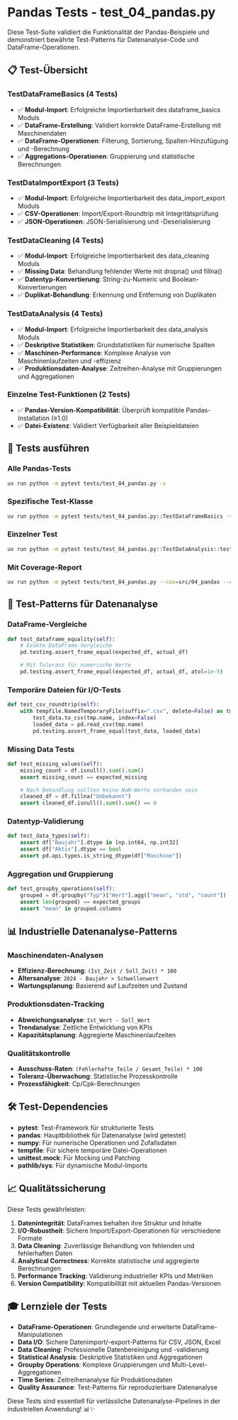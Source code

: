 # Pandas Tests - test_04_pandas.py

Diese Test-Suite validiert die Funktionalität der Pandas-Beispiele und
demonstriert bewährte Test-Patterns für Datenanalyse-Code und
DataFrame-Operationen.

## 📋 Test-Übersicht

### **TestDataFrameBasics** (4 Tests)

- ✅ **Modul-Import**: Erfolgreiche Importierbarkeit des dataframe_basics Moduls
- ✅ **DataFrame-Erstellung**: Validiert korrekte DataFrame-Erstellung mit
  Maschinendaten
- ✅ **DataFrame-Operationen**: Filterung, Sortierung, Spalten-Hinzufügung und
  -Berechnung
- ✅ **Aggregations-Operationen**: Gruppierung und statistische Berechnungen

### **TestDataImportExport** (3 Tests)

- ✅ **Modul-Import**: Erfolgreiche Importierbarkeit des data_import_export
  Moduls
- ✅ **CSV-Operationen**: Import/Export-Roundtrip mit Integritätsprüfung
- ✅ **JSON-Operationen**: JSON-Serialisierung und -Deserialisierung

### **TestDataCleaning** (4 Tests)

- ✅ **Modul-Import**: Erfolgreiche Importierbarkeit des data_cleaning Moduls
- ✅ **Missing Data**: Behandlung fehlender Werte mit dropna() und fillna()
- ✅ **Datentyp-Konvertierung**: String-zu-Numeric und Boolean-Konvertierungen
- ✅ **Duplikat-Behandlung**: Erkennung und Entfernung von Duplikaten

### **TestDataAnalysis** (4 Tests)

- ✅ **Modul-Import**: Erfolgreiche Importierbarkeit des data_analysis Moduls
- ✅ **Deskriptive Statistiken**: Grundstatistiken für numerische Spalten
- ✅ **Maschinen-Performance**: Komplexe Analyse von Maschinenlaufzeiten und
  -effizienz
- ✅ **Produktionsdaten-Analyse**: Zeitreihen-Analyse mit Gruppierungen und
  Aggregationen

### **Einzelne Test-Funktionen** (2 Tests)

- ✅ **Pandas-Version-Kompatibilität**: Überprüft kompatible Pandas-Installation
  (≥1.0)
- ✅ **Datei-Existenz**: Validiert Verfügbarkeit aller Beispieldateien

## 🚀 Tests ausführen

### Alle Pandas-Tests

```bash
uv run python -m pytest tests/test_04_pandas.py -v
```

### Spezifische Test-Klasse

```bash
uv run python -m pytest tests/test_04_pandas.py::TestDataFrameBasics -v
```

### Einzelner Test

```bash
uv run python -m pytest tests/test_04_pandas.py::TestDataAnalysis::test_production_data_analysis -v
```

### Mit Coverage-Report

```bash
uv run python -m pytest tests/test_04_pandas.py --cov=src/04_pandas --cov-report=html
```

## 🎯 Test-Patterns für Datenanalyse

### **DataFrame-Vergleiche**

```python
def test_dataframe_equality(self):
    # Exakte DataFrame-Vergleiche
    pd.testing.assert_frame_equal(expected_df, actual_df)

    # Mit Toleranz für numerische Werte
    pd.testing.assert_frame_equal(expected_df, actual_df, atol=1e-5)
```

### **Temporäre Dateien für I/O-Tests**

```python
def test_csv_roundtrip(self):
    with tempfile.NamedTemporaryFile(suffix=".csv", delete=False) as tmp:
        test_data.to_csv(tmp.name, index=False)
        loaded_data = pd.read_csv(tmp.name)
        pd.testing.assert_frame_equal(test_data, loaded_data)
```

### **Missing Data Tests**

```python
def test_missing_values(self):
    missing_count = df.isnull().sum().sum()
    assert missing_count == expected_missing

    # Nach Behandlung sollten keine NaN-Werte vorhanden sein
    cleaned_df = df.fillna("Unbekannt")
    assert cleaned_df.isnull().sum().sum() == 0
```

### **Datentyp-Validierung**

```python
def test_data_types(self):
    assert df["Baujahr"].dtype in [np.int64, np.int32]
    assert df["Aktiv"].dtype == bool
    assert pd.api.types.is_string_dtype(df["Maschine"])
```

### **Aggregation und Gruppierung**

```python
def test_groupby_operations(self):
    grouped = df.groupby("Typ")["Wert"].agg(["mean", "std", "count"])
    assert len(grouped) == expected_groups
    assert "mean" in grouped.columns
```

## 📊 Industrielle Datenanalyse-Patterns

### **Maschinendaten-Analysen**

- **Effizienz-Berechnung**: `(Ist_Zeit / Soll_Zeit) * 100`
- **Altersanalyse**: `2024 - Baujahr > Schwellenwert`
- **Wartungsplanung**: Basierend auf Laufzeiten und Zustand

### **Produktionsdaten-Tracking**

- **Abweichungsanalyse**: `Ist_Wert - Soll_Wert`
- **Trendanalyse**: Zeitliche Entwicklung von KPIs
- **Kapazitätsplanung**: Aggregierte Maschinenlaufzeiten

### **Qualitätskontrolle**

- **Ausschuss-Raten**: `(Fehlerhafte_Teile / Gesamt_Teile) * 100`
- **Toleranz-Überwachung**: Statistische Prozesskontrolle
- **Prozessfähigkeit**: Cp/Cpk-Berechnungen

## 🛠️ Test-Dependencies

- **pytest**: Test-Framework für strukturierte Tests
- **pandas**: Hauptbibliothek für Datenanalyse (wird getestet)
- **numpy**: Für numerische Operationen und Zufallsdaten
- **tempfile**: Für sichere temporäre Datei-Operationen
- **unittest.mock**: Für Mocking und Patching
- **pathlib/sys**: Für dynamische Modul-Imports

## 📈 Qualitätssicherung

Diese Tests gewährleisten:

1. **Datenintegrität**: DataFrames behalten ihre Struktur und Inhalte
1. **I/O-Robustheit**: Sichere Import/Export-Operationen für verschiedene
   Formate
1. **Data Cleaning**: Zuverlässige Behandlung von fehlenden und fehlerhaften
   Daten
1. **Analytical Correctness**: Korrekte statistische und aggregierte
   Berechnungen
1. **Performance Tracking**: Validierung industrieller KPIs und Metriken
1. **Version Compatibility**: Kompatibilität mit aktuellen Pandas-Versionen

## 🎓 Lernziele der Tests

- **DataFrame-Operationen**: Grundlegende und erweiterte
  DataFrame-Manipulationen
- **Data I/O**: Sichere Datenimport/-export-Patterns für CSV, JSON, Excel
- **Data Cleaning**: Professionelle Datenbereinigung und -validierung
- **Statistical Analysis**: Deskriptive Statistiken und Aggregationen
- **Groupby Operations**: Komplexe Gruppierungen und Multi-Level-Aggregationen
- **Time Series**: Zeitreihenanalyse für Produktionsdaten
- **Quality Assurance**: Test-Patterns für reproduzierbare Datenanalyse

Diese Tests sind essentiell für verlässliche Datenanalyse-Pipelines in der
industriellen Anwendung! 📊✨
